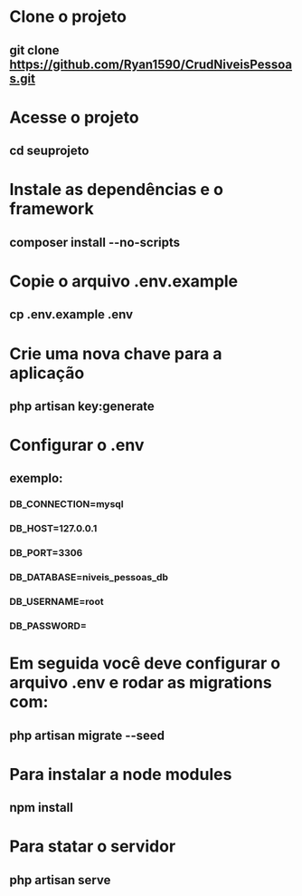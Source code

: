 # Clone o projeto
## git clone https://github.com/Ryan1590/CrudNiveisPessoas.git


# Acesse o projeto
## cd seuprojeto


# Instale as dependências e o framework
## composer install --no-scripts


# Copie o arquivo .env.example
## cp .env.example .env


# Crie uma nova chave para a aplicação
## php artisan key:generate


# Configurar o .env 

## exemplo:
### DB_CONNECTION=mysql

### DB_HOST=127.0.0.1

### DB_PORT=3306

### DB_DATABASE=niveis_pessoas_db

### DB_USERNAME=root

### DB_PASSWORD=

# Em seguida você deve configurar o arquivo .env e rodar as migrations com:
## php artisan migrate --seed

# Para instalar a node modules
## npm install

# Para statar o servidor
## php artisan serve
